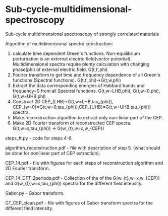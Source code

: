 # Sub-cycle-multidimensional-spectroscopy
Sub-cycle multidimensional spectroscopy of  strongly correlated materials

Algorithm of multidimensional spectra construction:
1) calculate time dependent Green's functions. Non-equilibrium perturbation is an external electric field(vector potential). Multidimensional spectra require plenty calculation with changing phase(phi) of external electric field. G(t,t',phi)
2) Fourier transform to get time and frequency dependence of all Green's functions (Spectral functions). G(t,t',phi)->G(t,w,phi)
3) Extract the data corresponding energies of Habbard bands and frequency=0 from all Spectral functions.  G(t,w=LHB,phi), G(t,w=0,phi), G(t,w=UHB,phi)
4) Construct 2D CEP_{LHB}=G(t,w=LHB,tau_{phi}), CEP_{w=0}=G(t,w=0,tau_{phi}),CEP_{UHB}=G(t,w=UHB,tau_{phi}) spectra. 
5) Make reconstruction algorithm to extract only non-liniar part of the CEP.
6) Make 2D Fourier transform of reconstructed CEP specta. G(t,w=x,tau_{phi}) -> G(w_{t},w=x,w_{CEP})

steps_ft.py - code for steps 4-6.

algorithm_reconstruction.pdf - file with description of step 5. (what should be done for nonlinear part of CEP extraction).

CEP_14.pdf - file with figures for each steps of reconstruction algorithm and 2D Fourier transform.

CEP_14_DFT_2periods.pdf - Collection of the of the G(w_{t},w=x,w_{CEP}) and G(w_{t},w=x,tau_{phi}) spectra for the different field intensity.

Gabor.py - Gabor transform.

GT_CEP_clean.pdf - file with figures of Gabor transform spectra for the different field intensity.
